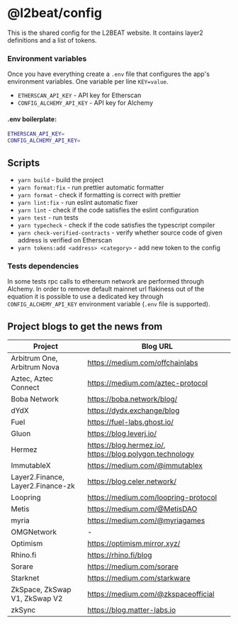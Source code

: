 # @l2beat/config

This is the shared config for the L2BEAT website. It contains layer2 definitions and a list of tokens.

### Environment variables

Once you have everything create a `.env` file that configures the app's
environment variables. One variable per line `KEY=value`.

- `ETHERSCAN_API_KEY` - API key for Etherscan
- `CONFIG_ALCHEMY_API_KEY` - API key for Alchemy

#### .env boilerplate:

```bash
ETHERSCAN_API_KEY=
CONFIG_ALCHEMY_API_KEY=
```

## Scripts

- `yarn build` - build the project
- `yarn format:fix` - run prettier automatic formatter
- `yarn format` - check if formatting is correct with prettier
- `yarn lint:fix` - run eslint automatic fixer
- `yarn lint` - check if the code satisfies the eslint configuration
- `yarn test` - run tests
- `yarn typecheck` - check if the code satisfies the typescript compiler
- `yarn check-verified-contracts` - verify whether source code of given address is verified on Etherscan
- `yarn tokens:add <address> <category>` - add new token to the config

### Tests dependencies

In some tests rpc calls to ethereum network are performed through Alchemy. In order to remove default mainnet url flakiness out of the equation it is possible to use a dedicated key through `CONFIG_ALCHEMY_API_KEY` environment variable (`.env` file is supported).

## Project blogs to get the news from

| Project                           | Blog URL                                                 |
| --------------------------------- | -------------------------------------------------------- |
| Arbitrum One, Arbitrum Nova       | https://medium.com/offchainlabs                          |
| Aztec, Aztec Connect              | https://medium.com/aztec-protocol                        |
| Boba Network                      | https://boba.network/blog/                               |
| dYdX                              | https://dydx.exchange/blog                               |
| Fuel                              | https://fuel-labs.ghost.io/                              |
| Gluon                             | https://blog.leverj.io/                                  |
| Hermez                            | https://blog.hermez.io/, https://blog.polygon.technology |
| ImmutableX                        | https://medium.com/@immutablex                           |
| Layer2.Finance, Layer2.Finance-zk | https://blog.celer.network/                              |
| Loopring                          | https://medium.com/loopring-protocol                     |
| Metis                             | https://medium.com/@MetisDAO                             |
| myria                             | https://medium.com/@myriagames                           |
| OMGNetwork                        | -                                                        |
| Optimism                          | https://optimism.mirror.xyz/                             |
| Rhino.fi                          | https://rhino.fi/blog                                    |
| Sorare                            | https://medium.com/sorare                                |
| Starknet                          | https://medium.com/starkware                             |
| ZkSpace, ZkSwap V1, ZkSwap V2     | https://medium.com/@zkspaceofficial                      |
| zkSync                            | https://blog.matter-labs.io                              |
